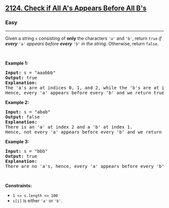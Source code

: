 <h2><a href="https://leetcode.com/problems/check-if-all-as-appears-before-all-bs/">2124. Check if All A's Appears Before All B's</a></h2><h3>Easy</h3><hr><div><p>Given a string <code>s</code> consisting of <strong>only</strong> the characters <code>'a'</code> and <code>'b'</code>, return <code>true</code> <em>if <strong>every</strong> </em><code>'a'</code> <em>appears before <strong>every</strong> </em><code>'b'</code><em> in the string</em>. Otherwise, return <code>false</code>.</p>

<p>&nbsp;</p>
<p><strong class="example">Example 1:</strong></p>

<pre style="position: relative;"><strong>Input:</strong> s = "aaabbb"
<strong>Output:</strong> true
<strong>Explanation:</strong>
The 'a's are at indices 0, 1, and 2, while the 'b's are at indices 3, 4, and 5.
Hence, every 'a' appears before every 'b' and we return true.
<div class="open_grepper_editor" title="Edit &amp; Save To Grepper"></div></pre>

<p><strong class="example">Example 2:</strong></p>

<pre style="position: relative;"><strong>Input:</strong> s = "abab"
<strong>Output:</strong> false
<strong>Explanation:</strong>
There is an 'a' at index 2 and a 'b' at index 1.
Hence, not every 'a' appears before every 'b' and we return false.
<div class="open_grepper_editor" title="Edit &amp; Save To Grepper"></div></pre>

<p><strong class="example">Example 3:</strong></p>

<pre style="position: relative;"><strong>Input:</strong> s = "bbb"
<strong>Output:</strong> true
<strong>Explanation:</strong>
There are no 'a's, hence, every 'a' appears before every 'b' and we return true.
<div class="open_grepper_editor" title="Edit &amp; Save To Grepper"></div></pre>

<p>&nbsp;</p>
<p><strong>Constraints:</strong></p>

<ul>
	<li><code>1 &lt;= s.length &lt;= 100</code></li>
	<li><code>s[i]</code> is either <code>'a'</code> or <code>'b'</code>.</li>
</ul>
</div>